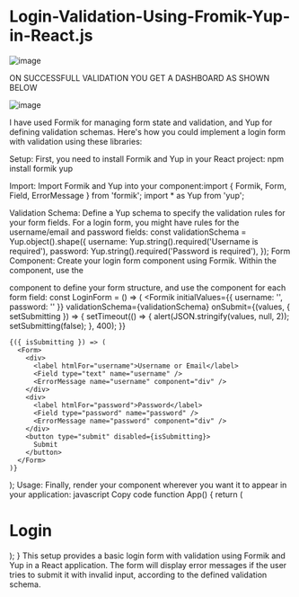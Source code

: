 # Login-Validation-Using-Fromik-Yup-in-React.js

![image](https://github.com/Sohaib1113/Login-Validation-Using-Fromik-Yup-in-React.js/assets/101351817/c04c080b-4912-409e-8aae-36f1b8f67783)

ON SUCCESSFULL VALIDATION YOU GET A DASHBOARD AS SHOWN BELOW

![image](https://github.com/Sohaib1113/Login-Validation-Using-Fromik-Yup-in-React.js/assets/101351817/a50a4a38-2ec3-4739-905f-74e48356e404)




I have used Formik for managing form state and validation, and Yup for defining validation schemas. Here's how you could implement a login form with validation using these libraries:

Setup: First, you need to install Formik and Yup in your React project: npm install formik yup

Import: Import Formik and Yup into your component:import { Formik, Form, Field, ErrorMessage } from 'formik';
import * as Yup from 'yup';

Validation Schema: Define a Yup schema to specify the validation rules for your form fields. For a login form, you might have rules for the username/email and password fields:
const validationSchema = Yup.object().shape({
  username: Yup.string().required('Username is required'),
  password: Yup.string().required('Password is required'),
});
Form Component: Create your login form component using Formik. Within the <Formik> component, use the <Form> component to define your form structure, and use the <Field> component for each form field:
const LoginForm = () => (
  <Formik
    initialValues={{ username: '', password: '' }}
    validationSchema={validationSchema}
    onSubmit={(values, { setSubmitting }) => {
      setTimeout(() => {
        alert(JSON.stringify(values, null, 2));
        setSubmitting(false);
      }, 400);
    }}
  >
    {({ isSubmitting }) => (
      <Form>
        <div>
          <label htmlFor="username">Username or Email</label>
          <Field type="text" name="username" />
          <ErrorMessage name="username" component="div" />
        </div>
        <div>
          <label htmlFor="password">Password</label>
          <Field type="password" name="password" />
          <ErrorMessage name="password" component="div" />
        </div>
        <button type="submit" disabled={isSubmitting}>
          Submit
        </button>
      </Form>
    )}
  </Formik>
);
Usage: Finally, render your <LoginForm> component wherever you want it to appear in your application:
javascript
Copy code
function App() {
  return (
    <div>
      <h1>Login</h1>
      <LoginForm />
    </div>
  );
}
This setup provides a basic login form with validation using Formik and Yup in a React application. The form will display error messages if the user tries to submit it with invalid input, according to the defined validation schema.
